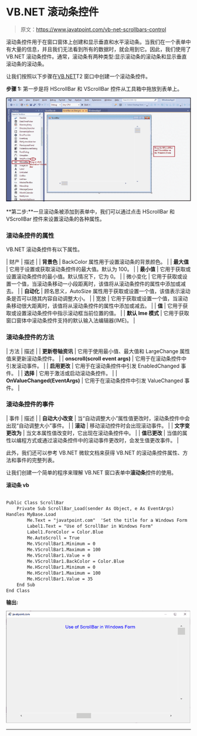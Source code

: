 # VB.NET 滚动条控件

> 原文：<https://www.javatpoint.com/vb-net-scrollbars-control>

滚动条控件用于在窗口窗体上创建和显示垂直和水平滚动条。当我们在一个表单中有大量的信息，并且我们无法看到所有的数据时，就会用到它。因此，我们使用了 VB.NET 滚动条控件。通常，滚动条有两种类型:显示滚动条的滚动条和显示垂直滚动条的滚动条。

让我们按照以下步骤在[VB.NET](https://www.javatpoint.com/vb-net)T2 窗口中创建一个滚动条控件。

**步骤 1:** 第一步是将 HScrollBar 和 VScrollBar 控件从工具箱中拖放到表单上。

![VB.NET ScrollBars Control](img/defe728c793b7dacb0dcc7b3d6c14d53.png)

**第二步:**一旦滚动条被添加到表单中，我们可以通过点击 HScrollBar 和 VScrollBar 控件来设置滚动条的各种属性。

### 滚动条控件的属性

VB.NET 滚动条控件有以下属性。

| 财产 | 描述 |
| **背景色** | BackColor 属性用于设置滚动条的背景颜色。 |
| **最大值** | 它用于设置或获取滚动条控件的最大值。默认为 100。 |
| **最小值** | 它用于获取或设置滚动条控件的最小值。默认情况下，它为 0。 |
| 微小变化 | 它用于获取或设置一个值，当滚动条移动一小段距离时，该值将从滚动条控件的属性中添加或减去。 |
| **自动化** | 顾名思义，AutoSize 属性用于获取或设置一个值，该值表示滚动条是否可以随其内容自动调整大小。 |
| 宽放 | 它用于获取或设置一个值，当滚动条移动很大距离时，该值将从滚动条控件的属性中添加或减去。 |
| **值** | 它用于获取或设置滚动条控件中指示滚动框当前位置的值。 |
| **默认 Ime 模式** | 它用于获取窗口窗体中滚动条控件支持的默认输入法编辑器(IME)。 |

### 滚动条控件的方法

| 方法 | 描述 |
| **更新卷轴资讯** | 它用于使用最小值、最大值和 LargeChange 属性值来更新滚动条控件。 |
| **onscroll(scroll event args)** | 它用于在滚动条控件中引发滚动事件。 |
| **启用更改** | 它用于在滚动条控件中引发 EnabledChanged 事件。 |
| **选择** | 它用于激活或启动滚动条控件。 |
| **OnValueChanged(EventArgs)** | 它用于在滚动条控件中引发 ValueChanged 事件。 |

### 滚动条控件的事件

| 事件 | 描述 |
| **自动大小改变** | 当“自动调整大小”属性值更改时，滚动条控件中会出现“自动调整大小”事件。 |
| **滚动** | 移动滚动控件时会出现滚动事件。 |
| **文字变更改为** | 当文本属性值改变时，它出现在滚动条控件中。 |
| **值已更改** | 当值的属性以编程方式或通过滚动条控件中的滚动事件更改时，会发生值更改事件。 |

此外，我们还可以参考 VB.NET 微软文档来获得 VB.NET 的滚动条控件属性、方法和事件的完整列表。

让我们创建一个简单的程序来理解 VB.NET 窗口表单中**滚动条**控件的使用。

**滚动条 vb**

```

Public Class ScrollBar
    Private Sub ScrollBar_Load(sender As Object, e As EventArgs) Handles MyBase.Load
        Me.Text = "javatpoint.com"  'Set the title for a Windows Form
        Label1.Text = "Use of ScrollBar in Windows Form"
        Label1.ForeColor = Color.Blue
        Me.AutoScroll = True
        Me.VScrollBar1.Minimum = 0
        Me.VScrollBar1.Maximum = 100
        Me.VScrollBar1.Value = 0
        Me.VScrollBar1.BackColor = Color.Blue
        Me.HScrollBar1.Minimum = 0
        Me.HScrollBar1.Maximum = 100
        Me.HScrollBar1.Value = 35
    End Sub
End Class

```

**输出:**

![VB.NET ScrollBars Control](img/63c85a360ca6b2ae9b3f978f188889c6.png)

* * *